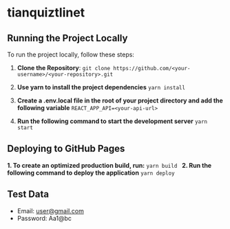 # tianquiztlinet

## Running the Project Locally

To run the project locally, follow these steps:

1. **Clone the Repository**:
   `git clone https://github.com/<your-username>/<your-repository>.git`
2. **Use yarn to install the project dependencies**
   `yarn install`

3. **Create a .env.local file in the root of your project directory and add the following variable**
   `REACT_APP_API=<your-api-url>
`
4. **Run the following command to start the development server**
   `yarn start`

## Deploying to GitHub Pages

**1. To create an optimized production build, run:**
`yarn build
`
**2. Run the following command to deploy the application**
`yarn deploy
`

## Test Data

- Email: user@gmail.com
- Password: Aa1@bc
